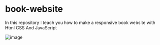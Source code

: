 # book-website
In this repository I teach you how to make a responsive book website with Html CSS And JavaScript

![image](https://github.com/AlisherBakhriev/Book/assets/100483679/e8775a51-1b5e-4926-b704-ea2c1ea1516e)
